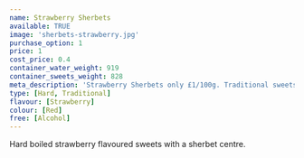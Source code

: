 ```yaml
---
name: Strawberry Sherbets
available: TRUE
image: 'sherbets-strawberry.jpg'
purchase_option: 1
price: 1
cost_price: 0.4
container_water_weight: 919
container_sweets_weight: 828
meta_description: 'Strawberry Sherbets only £1/100g. Traditional sweets and more at Humbugs Confectionery Store. Specialists in satisfying your sweet tooth!'
type: [Hard, Traditional]
flavour: [Strawberry]
colour: [Red]
free: [Alcohol]
---
```

Hard boiled strawberry flavoured sweets with a sherbet centre.
